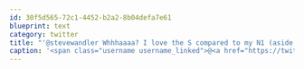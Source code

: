 ```yaml
---
id: 30f5d565-72c1-4452-b2a2-8b04defa7e61
blueprint: text
category: twitter
title: "'@stevewandler Whhhaaaa? I love the S compared to my N1 (aside from the fixed memory)"
caption: '<span class="username username_linked">@<a href="https://twitter.com/stevewandler" title="Steve Wandler">stevewandler</a></span> Whhhaaaa? I love the S compared to my N1 (aside from the fixed memory)'
---
```

